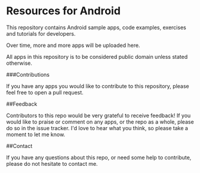 Resources for Android
=======

This repository contains Android sample apps, code examples, exercises and tutorials for developers.

Over time, more and more apps will be uploaded here.

All apps in this repository is to be considered public domain unless stated otherwise.  

###Contributions

If you have any apps you would like to contribute to this repository, please feel free to open a pull request.

##Feedback

Contributors to this repo would be very grateful to receive feedback! If you would like to praise or comment on any apps, or the repo as a whole, please do so in the issue tracker. I'd love to hear what you think, so please take a moment to let me know.


##Contact

If you have any questions about this repo, or need some help to contribute, please do not hesitate to contact me.
